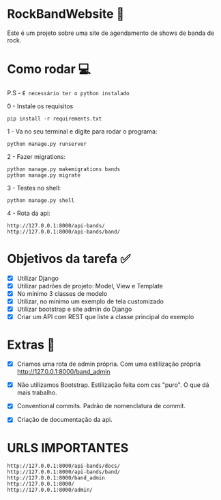 # RockBandWebsite :guitar:

Este é um projeto sobre uma site de agendamento de shows de banda de rock.

# Como rodar :computer:

P.S - ```É necessário ter o python instalado```

0 - Instale os requisitos

    pip install -r requirements.txt

1 - Va no seu terminal e digite para rodar o programa:

    python manage.py runserver

2 - Fazer migrations:

    python manage.py makemigrations bands
    python manage.py migrate

3 - Testes no shell:

    python manage.py shell

4 - Rota da api:

    http://127.0.0.1:8000/api-bands/
    http://127.0.0.1:8000/api-bands/band/

# Objetivos da tarefa :white_check_mark:

- [x] Utilizar Django
- [x] Utilizar padrões de projeto: Model, View e Template
- [x] No mínimo 3 classes de modelo
- [x] Utilizar, no mínimo um exemplo de tela customizado
- [x] Utilizar bootstrap e site admin do Django
- [x] Criar um API com REST que liste a classe principal do exemplo

# Extras :100:

- [x] Criamos uma rota de admin própria. Com uma estilização própria http://127.0.0.1:8000/band_admin
- [x] Não utilizamos Bootstrap. Estilização feita com css "puro". O que dá mais trabalho.
- [x] Conventional commits. Padrão de nomenclatura de commit.
- [x] Criação de documentação da api. 


# URLS IMPORTANTES

    http://127.0.0.1:8000/api-bands/docs/
    http://127.0.0.1:8000/api-bands/band/
    http://127.0.0.1:8000/band_admin
    http://127.0.0.1:8000/
    http://127.0.0.1:8000/admin/
